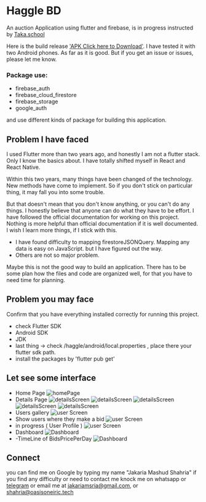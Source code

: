 # Haggle BD

An auction Application using flutter and firebase, is in progress instructed by [Taka.school](https://taka.school)

Here is the build release ['APK Click here to Download'](https://doc-0s-9g-docs.googleusercontent.com/docs/securesc/5jode3m2h8c3e9j5kh40oqkd3t33l0rc/s1ufg0090g4pa5c2ml8fd0sjdshvbl7i/1628964300000/08760986305382113051/08760986305382113051/1-fJttyLJTVqCyc2g0AlyZX5GLTFotd5H?e=download&authuser=0&nonce=pndv6iafpalik&user=08760986305382113051&hash=ml3bfcvjq5so5kqub4vot0sbl2fhkmhv).
I have tested it with two Android phones. As far as it is good. But if you get an issue or issues, please let me know.



### Package use:
- firebase_auth
- firebase_cloud_firestore
- firebase_storage
- google_auth

and use different kinds of package for building this application.

## Problem I have faced

I used Flutter more than two years ago, and honestly I am not a flutter stack.
Only I know the basics about. I have totally shifted myself in React and React Native.

Within this two years, many things have been changed of the technology. 
New methods have come to implement.
So if you don't stick on particular thing, it may fall you into some trouble.

But that doesn't mean that you don't know anything, or you can't do any things.
I honestly believe that anyone can do what they have to be effort. 
I have followed the official documentation for working on this project.
Nothing is more helpful than official documentation if it is well documented.
I wish I learn more things, if I stick with this.

- I have found difficulty to mapping firestoreJSONQuery. Mapping any data is easy on JavaScript. but I have figured out the way.
- Others are not so major problem. 

Maybe this is not the good way to build an application.
There has to be some plan how the files and code are organized  well, for that you have to need time for planning.

## Problem you may face
Confirm that you have everything installed correctly for running this project.

- check Flutter SDK
- Android SDK
- JDK
- last thing -> check /haggle/android/local.properties , place there your flutter sdk path.
- install the packages by 'flutter pub get'

## Let see some interface

- Home Page
![homePage](snapShots/Screenshot_20210814-155856_haggle.png "Home Page")
- Details Page
![detailsScreen](snapShots/Screenshot_20210814-154112_haggle.png "Details Page")
![detailsScreen](snapShots/Screenshot_20210814-154145_haggle.png "Details Page after bidding")
![detailsScreen](snapShots/Screenshot_20210814-154204_haggle.png "Details Page edit bid")
![detailsScreen](snapShots/Screenshot_20210814-153837_haggle.png "Details Page when bid time is over no one mad a bid")
![detailsScreen](snapShots/Screenshot_20210814-153817_haggle.png "Details Page winner")
- Users gallery
![user Screen](snapShots/Screenshot_20210814-153735_haggle.png "Users Page")
- Show users where they make a bid
![user Screen](snapShots/Screenshot_20210814-155000_haggle.png "Users Page")
- in progress ( User Profile )
![user Screen](snapShots/Screenshot_20210814-161629_haggle.png "Users Profile")
- Dashboard
![Dashboard](snapShots/Screenshot_20210814-234530_haggle.png "Dash board")
- -TimeLine of BidsPricePerDay
![Dashboard](snapShots/Screenshot_20210814-235046_haggle.png "TimeLine")

## Connect
you can find me on Google by typing my name "Jakaria Mashud Shahria"
if you find any difficulty or need to contact me knock me on whatsapp or [telegram](https:t.me/jakariamsria)
or email me at [jakariamsria@gmail.com](mailto:jakariamsria@gmail.com),
or [shahria@oasisoneiric.tech](mailto:shahria@oasisoneiric.tech)
